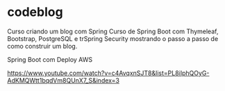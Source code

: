 # codeblog
Curso criando um blog com Spring 
Curso de Spring Boot com Thymeleaf, Bootstrap, PostgreSQL e trSpring Security mostrando o passo a passo de como construir um blog.

Spring Boot com Deploy AWS

https://www.youtube.com/watch?v=c4AvqxnSJT8&list=PL8iIphQOyG-AdKMQWtt1bqdVm8QUnX7_S&index=3
